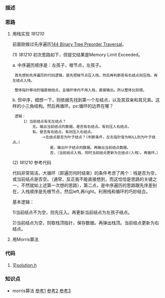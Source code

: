 ### 描述

### 思路

1. 用栈实现 *181210*

	前面刚做过先序遍历[144 Binary Tree Preorder Traversal](https://github.com/rensandao/LeetCode/tree/master/144.%20Binary%20Tree%20Preorder%20Traversal)。

	(1) *181210* 初次思路如下，但提交结果是Memory Limit Exceeded。

	
	a. 中序遍历顺序是：左孩子，根节点，左孩子。
	
		首先想到先序遍历的代码逻辑，是先把根节点压入栈，然后再判断若有右结点则压栈。再左结点入栈。

		整体指针移动的锚是根结点，且循环体内不用入栈，直接输出。所以整体比较顺。
	
	b. 但中序，细想一下，则依据先找到第一个左结点，以及其双亲和其兄弟。这样的小三角结构。然后再循环。ps:循环的边界在哪？ 
	
		逻辑：
			1）当前结点有无左结点？ 
				无。输出当前结点的数据。是否有右结点。有则压入右结点。
				有。是否有右结点，有则压入右结点。
					->左结点是否为叶子结点？(判断条件，左右指针皆为NULL则为叶子结点。) 
						是，输出叶子结点的数据。再输出当前结点数据。 
						否，（当前结点入栈，同时当前结点更新为左结点(入栈）。再循环。） 

	(2) *181210* 参考代码
		
	代码非常简洁。大循环（即遍历何时结束）的条件考虑了两个：栈是否为空，或当前结点是否空。（通常，反正我不能直接想到，而这恰恰是思路的关键之一，不然就如上述第一次想的思路），第二点，是中序遍历的思路跟先序差别在，入栈顺序是先根节点，然后left,再right。利用栈和循环的巧妙结合。
	
	基本逻辑：

	1)当前结点不为空，则先压入。再更新当前结点为左孩子结点。
	
	2)当前结点为空，则取栈顶指针，保存数据。再弹出栈顶。当前结点更新为右结点。

	
2. 用Morris算法	
	
	
	

### 代码
1. 见[solution.h](https://github.com/rensandao/LeetCode/blob/master/094%20Binary%20Tree%20Inorder%20Traversal/solution.h)

### 知识点
* morris算法
	[参考1](http://www.cnblogs.com/AnnieKim/archive/2013/06/15/MorrisTraversal.html)    [参考2](https://www.jianshu.com/p/484f587c967c)   [参考3](https://stackoverflow.com/questions/6478063/how-is-the-time-complexity-of-morris-traversal-on)
